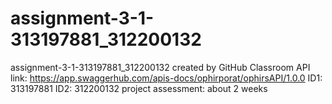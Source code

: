 # assignment-3-1-313197881_312200132
assignment-3-1-313197881_312200132 created by GitHub Classroom
API link: https://app.swaggerhub.com/apis-docs/ophirporat/ophirsAPI/1.0.0
ID1: 313197881
ID2: 312200132
project assessment: about 2 weeks
